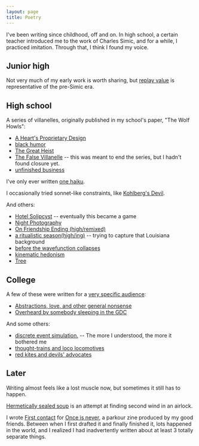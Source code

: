 ```yaml
---
layout: page
title: Poetry
---
```


I've been writing since childhood, off and on. In high school, a certain teacher introduced me to the work of Charles Simic, and for a while, I practiced imitation. Through that, I think I found my voice.

## Junior high

Not very much of my early work is worth sharing, but [replay value](jr_high/replay_value.md) is representative of the pre-Simic era.

## High school

A series of villanelles, originally published in my school's paper, "The Wolf Howls":

- [A Heart's Proprietary Design](high/hearts_proprietary_design.md)
- [black humor](high/black_humor.md)
- [The Great Heist](high/great_heist.md)
- [The False Villanelle](high/false_villanelle.md) -- this was meant to end the series, but I hadn't found closure yet.
- [unfinished business](high/unfinished_business.md)

I've only ever written [one haiku](high/haiku.md).

I occasionally tried sonnet-like constraints, like [Kohlberg's Devil](high/kohlbergs_devil.md).

And others:

- [Hotel Solipcyst](high/hotel_solipcyst.md) -- eventually this became a game
- [Night Photography](high/night_photography.md)
- [On Friendship Ending (high/remixed)](on_friendship_ending.md)
- [a ritualistic season(high/ing)](ritualistic_seasoning.md) -- trying to capture that Louisiana background
- [before the wavefunction collapses](high/wave_function_collapse.md)
- [kinematic hedonism](high/kinematic_hedonism.md)
- [Tree](high/tree.md)

## College

A few of these were written for a [very specific audience](https://cns.utexas.edu/honors/honors-programs-center/deans-scholars):

- [Abstractions, love, and other general nonsense](college/abstractions.md)
- [Overheard by somebody sleeping in the GDC](college/overheard_gdc.md)

And some others:

- [discrete event simulation.](college/discrete_event_simulation.md) -- The more I understood, the more it bothered me
- [thought-trains and loco locomotives](college/loco_locomotive.md)
- [red kites and devils' advocates](college/red_kites.md)

## Later

Writing almost feels like a lost muscle now, but sometimes it still has to happen.

[Hermetically sealed soup](adult/hermetically_sealed_soup.md) is an attempt at finding second wind in an airlock.

I wrote [First contact](adult/first_contact.md) for [Once is never](https://www.instagram.com/onceisnever_parkourzine/), a parkour zine produced by my good friends. Between when I first drafted it and finally finished it, lots happened in the world, and I realized I had inadvertently written about at least 3 totally separate things.

